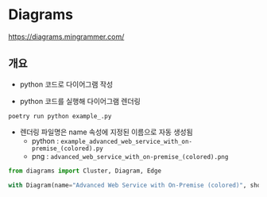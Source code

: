 # Diagrams

https://diagrams.mingrammer.com/

## 개요

- python 코드로 다이어그램 작성

- python 코드를 실행해 다이어그램 렌더링

```shell
poetry run python example_.py
```

- 렌더링 파일명은 name 속성에 지정된 이름으로 자동 생성됨
  - python : `example_advanced_web_service_with_on-premise_(colored).py` 
  - png : `advanced_web_service_with_on-premise_(colored).png`

```python
from diagrams import Cluster, Diagram, Edge

with Diagram(name="Advanced Web Service with On-Premise (colored)", show=False):
```

